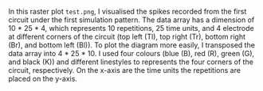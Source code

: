 In this raster plot `test.png`, I visualised the spikes recorded from the first circuit under the first simulation pattern. The data array has a dimension of 10 * 25 * 4, which represents 10 repetitions, 25 time units, and 4 electrode at different corners of the circuit (top left (Tl), top right (Tr), bottom right (Br), and bottom left (Bl)). To plot the diagram more easily, I transposed the data array into 4 * 25 * 10. I used four colours (blue (B), red (R), green (G), and black (K)) and different linestyles to represents the four corners of the circuit, respectively. On the x-axis are the time units the repetitions are placed on the y-axis.

